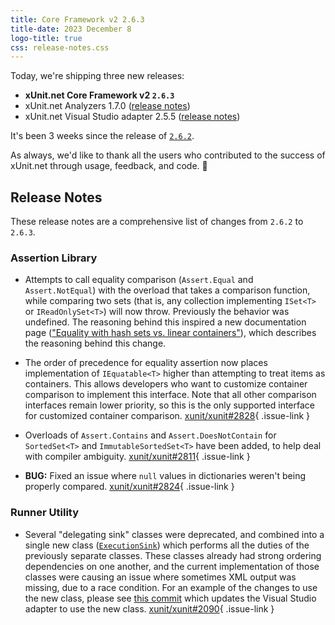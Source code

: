 ```yaml
---
title: Core Framework v2 2.6.3
title-date: 2023 December 8
logo-title: true
css: release-notes.css
---
```


Today, we're shipping three new releases:

* **xUnit.net Core Framework v2 `2.6.3`**
* xUnit.net Analyzers 1.7.0  ([release notes](/releases/analyzers/1.7.0))
* xUnit.net Visual Studio adapter 2.5.5 ([release notes](/releases/visualstudio/2.5.5))

It's been 3 weeks since the release of [`2.6.2`](2.6.2).

As always, we'd like to thank all the users who contributed to the success of xUnit.net through usage, feedback, and code. 🎉

## Release Notes

These release notes are a comprehensive list of changes from `2.6.2` to `2.6.3`.

### Assertion Library

* Attempts to call equality comparison (`Assert.Equal` and `Assert.NotEqual`) with the overload that takes a comparison function, while comparing two sets (that is, any collection implementing `ISet<T>` or `IReadOnlySet<T>`) will now throw. Previously the behavior was undefined. The reasoning behind this inspired a new documentation page (["Equality with hash sets vs. linear containers"](/docs/hash-sets-vs-linear-containers)), which describes the reasoning behind this change.

* The order of precedence for equality assertion now places implementation of `IEquatable<T>` higher than attempting to treat items as containers. This allows developers who want to customize container comparison to implement this interface. Note that all other comparison interfaces remain lower priority, so this is the only supported interface for customized container comparison. [xunit/xunit#2828](https://github.com/xunit/xunit/issues/2828){ .issue-link }

* Overloads of `Assert.Contains` and `Assert.DoesNotContain` for `SortedSet<T>` and `ImmutableSortedSet<T>` have been added, to help deal with compiler ambiguity. [xunit/xunit#2811](https://github.com/xunit/xunit/issues/2811){ .issue-link }

* **BUG:** Fixed an issue where `null` values in dictionaries weren't being properly compared. [xunit/xunit#2824](https://github.com/xunit/xunit/issues/2824){ .issue-link }

### Runner Utility

* Several "delegating sink" classes were deprecated, and combined into a single new class ([`ExecutionSink`](https://github.com/xunit/xunit/blob/v2/src/xunit.runner.utility/Sinks/ExecutionSink.cs)) which performs all the duties of the previously separate classes. These classes already had strong ordering dependencies on one another, and the current implementation of those classes were causing an issue where sometimes XML output was missing, due to a race condition. For an example of the changes to use the new class, please see [this commit](https://github.com/xunit/visualstudio.xunit/commit/56db5de6cece6ca1341664ceece0a1e186dceca8) which updates the Visual Studio adapter to use the new class. [xunit/xunit#2090](https://github.com/xunit/xunit/issues/2090){ .issue-link }
